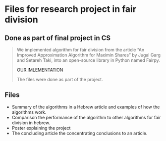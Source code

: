 # Files for research project in fair division
## Done as part of final project in CS

> We implemented algorithm for fair division from the article “An Improved Approximation Algorithm for Maximin Shares” by Jugal Garg and Setareh Taki, into an open-source library in Python named Fairpy. 
> 
 > [OUR IMLEMENTATION](https://github.com/erelsgl/fairpy/blob/master/fairpy/items/approximation_maximin_share.py)
 > 
 > The files were done as part of the project.
 

## Files
 - Summary of the algorithms in a Hebrew article and examples of how the algorithms work.
 - Comparison the performance of the algorithm to other algorithms for fair division in hebrew.
 - Poster explaining the project
 - The concluding article
the concentrating conclusions to an article.

